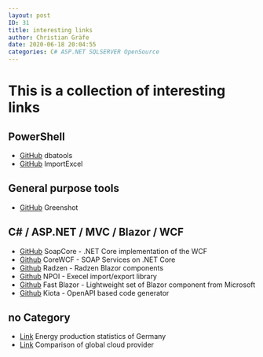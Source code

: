 ```yaml
---
layout: post
ID: 31
title: interesting links
author: Christian Gräfe
date: 2020-06-18 20:04:55
categories: C# ASP.NET SQLSERVER OpenSource
---
```


# This is a collection of interesting links

## PowerShell

* [GitHub][1] dbatools
* [GitHub][3] ImportExcel

## General purpose tools

* [GitHub][4] Greenshot

## C# / ASP.NET / MVC / Blazor / WCF

* [GitHub][5] SoapCore - .NET Core implementation of the WCF
* [Github][12] CoreWCF - SOAP Services on .NET Core
* [Github][6] Radzen - Radzen Blazor components
* [Github][7] NPOI - Execel import/export library
* [Github][10] Fast Blazor - Lightweight set of Blazor component from Microsoft
* [Github][11] Kiota - OpenAPI based code generator

## no Category

* [Link][8] Energy production statistics of Germany
* [Link][9] Comparison of global cloud provider

 [1]: https://github.com/sqlcollaborative/dbatools
 [3]: https://github.com/dfinke/ImportExcel

 [4]: https://github.com/greenshot/greenshot

 [5]: https://github.com/DigDes/SoapCore
 [6]: https://github.com/radzenhq/radzen-blazor
 [7]: https://github.com/nissl-lab/npoi
 [10]: https://github.com/microsoft/fast-blazor
 [11]: https://github.com/microsoft/kiota
 [12]: https://github.com/CoreWCF/CoreWCF

 [8]: https://energy-charts.info/charts/energy_pie/chart.htm?l=en&c=DE&interval=day
 [9]: http://comparecloud.in/
